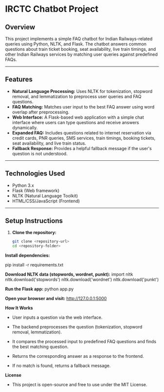 # IRCTC Chatbot Project

## Overview

This project implements a simple FAQ chatbot for Indian Railways-related queries using Python, NLTK, and Flask. The chatbot answers common questions about train ticket booking, seat availability, live train timings, and other Indian Railways services by matching user queries against predefined FAQs.

---

## Features

- **Natural Language Processing:** Uses NLTK for tokenization, stopword removal, and lemmatization to preprocess user queries and FAQ questions.
- **FAQ Matching:** Matches user input to the best FAQ answer using word overlap after preprocessing.
- **Web Interface:** A Flask-based web application with a simple chat interface where users can type questions and receive answers dynamically.
- **Expanded FAQ:** Includes questions related to internet reservation via credit cards, PNR queries, SMS services, train timings, booking tickets, seat availability, and live train status.
- **Fallback Response:** Provides a helpful fallback message if the user's question is not understood.

---

## Technologies Used

- Python 3.x
- Flask (Web framework)
- NLTK (Natural Language Toolkit)
- HTML/CSS/JavaScript (Frontend)

---

## Setup Instructions

1. **Clone the repository:**

   ```bash
   git clone <repository-url>
   cd <repository-folder>

**Install dependencies:**

pip install -r requirements.txt

**Download NLTK data (stopwords, wordnet, punkt):**
import nltk
nltk.download('stopwords')
nltk.download('wordnet')
nltk.download('punkt')

**Run the Flask app:**
python app.py

**Open your browser and visit:**
http://127.0.0.1:5000

**How It Works**
- User inputs a question via the web interface.

- The backend preprocesses the question (tokenization, stopword removal, lemmatization).

- It compares the processed input to predefined FAQ questions and finds the best matching question.

- Returns the corresponding answer as a response to the frontend.

- If no match is found, returns a fallback message.


**License**

- This project is open-source and free to use under the MIT License.




